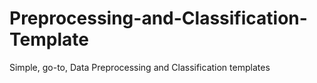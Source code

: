 # Preprocessing-and-Classification-Template
Simple, go-to, Data Preprocessing and Classification templates
